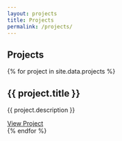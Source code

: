 ```yaml
---
layout: projects
title: Projects
permalink: /projects/
---
```


<section class="projects">
  <h1>Projects</h1>
  <div class="project-list">
    {% for project in site.data.projects %}
      <div class="project-card">
        <h2>{{ project.title }}</h2>
        <p>{{ project.description }}</p>
        <a href="{{ project.url }}" target="_blank">View Project</a>
      </div>
    {% endfor %}
  </div>
</section> 